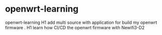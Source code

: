 # openwrt-learning
openwrt-learning
H1 add multi source with application for build my openwrt firmware .
H1 learn how CI/CD the openwrt firmware with Newifi3-D2
